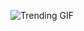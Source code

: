 
<!-- GIF_SECTION -->
![Trending GIF](https://media3.giphy.com/media/v1.Y2lkPThiYjIxNzcycmkzOGgybnhrcTVobTIxY2MzOGtpbmxxdDdwaXEzMG00dDhsd3JlNCZlcD12MV9naWZzX3NlYXJjaCZjdD1n/ZVik7pBtu9dNS/giphy.gif)
<!-- END_GIF_SECTION -->
